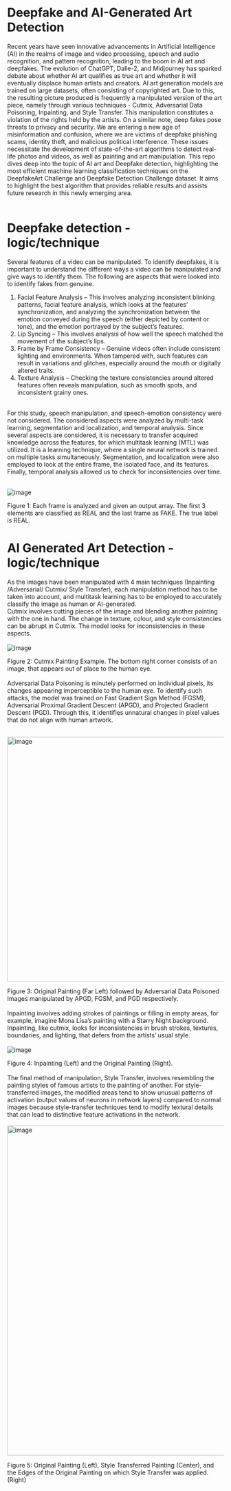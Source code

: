# Deepfake and AI-Generated Art Detection

Recent years have seen innovative advancements in Artificial Intelligence (AI) in the realms of image and video processing, speech and audio recognition, and pattern recognition, leading to the boom in AI art and deepfakes. The evolution of ChatGPT, Dalle-2, and Midjourney has sparked debate about whether AI art qualifies as true art and whether it will eventually displace human artists and creators. AI art generation models are trained on large datasets, often consisting of copyrighted art. Due to this, the resulting picture produced is frequently a manipulated version of the art piece, namely through various techniques - Cutmix, Adversarial Data Poisoning, Inpainting, and Style Transfer. This manipulation constitutes a violation of the rights held by the artists. On a similar note, deep fakes pose threats to privacy and security. We are entering a new age of misinformation and confusion, where we are victims of deepfake phishing scams, identity theft, and malicious political interference. These issues necessitate the development of state-of-the-art algorithms to detect real-life photos and videos, as well as painting and art manipulation. This repo dives deep into the topic of AI art and Deepfake detection, highlighting the most efficient machine learning classification techniques on the DeepfakeArt Challenge and Deepfake Detection Challenge dataset. It aims to highlight the best algorithm that provides reliable results and assists future research in this newly emerging area.                                                                                                                                                                            
<br>
# Deepfake detection - logic/technique

Several features of a video can be manipulated. To identify deepfakes, it is important to understand the different ways a video can be manipulated and give ways to identify them. The following are aspects that were looked into to identify fakes from genuine.

1.	Facial Feature Analysis – This involves analyzing inconsistent blinking patterns, facial feature analysis, which looks at the features’ synchronization, and analyzing the synchronization between the emotion conveyed during the speech (either depicted by content or tone), and the emotion portrayed by the subject’s features.
2.	Lip Syncing – This involves analysis of how well the speech matched the movement of the subject’s lips.
3.	Frame by Frame Consistency – Genuine videos often include consistent lighting and environments. When tampered with, such features can result in variations and glitches, especially around the mouth or digitally altered traits.
4.	Texture Analysis – Checking the texture consistencies around altered features often reveals manipulation, such as smooth spots, and inconsistent grainy ones.
<br>
For this study, speech manipulation, and speech-emotion consistency were not considered. The considered aspects were analyzed by multi-task learning, segmentation and localization, and temporal analysis. Since several aspects are considered, it is necessary to transfer acquired knowledge across the features, for which multitask learning (MTL) was utilized. It is a learning technique, where a single neural network is trained on multiple tasks simultaneously. Segmentation, and localization were also employed to look at the entire frame, the isolated face, and its features. Finally, temporal analysis allowed us to check for inconsistencies over time.
<br><br>

![image](https://github.com/faaizahrajeev/AI-Art-Detection/assets/37416458/8767a93d-a718-4062-b36c-38f3d873dafc)

Figure 1: Each frame is analyzed and given an output array. The first 3 elements are classified as REAL and the last frame as FAKE. The true label is REAL.
<br>
# AI Generated Art Detection - logic/technique

As the images have been manipulated with 4 main techniques (Inpainting /Adversarial/ Cutmix/ Style Transfer), each manipulation method has to be taken into account, and multitask learning has to be employed to accurately classify the image as human or AI-generated. 
<br>
	Cutmix involves cutting pieces of the image and blending another painting with the one in hand. The change in texture, colour, and style consistencies can be abrupt in Cutmix. The model looks for inconsistencies in these aspects.
 <br><br>
![image](https://github.com/faaizahrajeev/AI-Art-Detection/assets/37416458/f578dca5-74d9-4b67-86e9-771e7f0049e2)

 

Figure 2: Cutmix Painting Example. The bottom right corner consists of an image, that appears out of place to the human eye.
<br><br>
	Adversarial Data Poisoning is minutely performed on individual pixels, its changes appearing imperceptible to the human eye. To identify such attacks, the model was trained on Fast Gradient Sign Method (FGSM), Adversarial Proximal Gradient Descent (APGD), and Projected Gradient Descent (PGD). Through this, it identifies unnatural changes in pixel values that do not align with human artwork.
 <br><br>

<img width="568" alt="image" src="https://github.com/faaizahrajeev/AI-Art-Detection/assets/37416458/c73bf420-4c5d-4fa0-bc1c-00271136312e">


Figure 3: Original Painting (Far Left) followed by Adversarial Data Poisoned Images manipulated by APGD, FGSM, and PGD respectively.
<br><br>
	Inpainting involves adding strokes of paintings or filling in empty areas, for example, imagine Mona Lisa’s painting with a Starry Night background. Inpainting, like cutmix, looks for inconsistencies in brush strokes, textures, boundaries, and lighting, that defers from the artists’ usual style.
<br><br>
 ![image](https://github.com/faaizahrajeev/AI-Art-Detection/assets/37416458/b2b505f5-5596-4748-86b0-92740fe297e4)


Figure 4: Inpainting (Left) and the Original Painting (Right).
<br><br>
	The final method of manipulation, Style Transfer, involves resembling the painting styles of famous artists to the painting of another. For style-transferred images, the modified areas tend to show unusual patterns of activation (output values of neurons in network layers) compared to normal images because style-transfer techniques tend to modify textural details that can lead to distinctive feature activations in the network.
<br><br>
<img width="766" alt="image" src="https://github.com/faaizahrajeev/AI-Art-Detection/assets/37416458/32dbdc45-29ed-4299-981a-16662ee3f439">

        

Figure 5: Original Painting (Left), Style Transferred Painting (Center), and the Edges of the Original Painting on which Style Transfer was applied. (Right)
<br><br>



